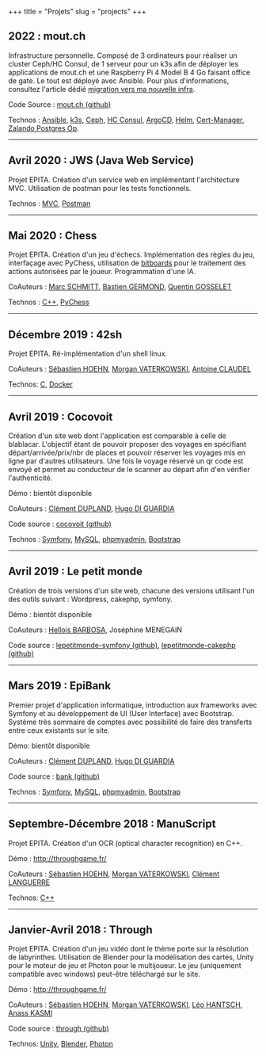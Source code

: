 +++
title = "Projets"
slug = "projects"
+++

## 2022 : mout.ch
Infrastructure personnelle. Composé de 3 ordinateurs pour réaliser un cluster Ceph/HC Consul, de 1 serveur pour un k3s afin de déployer les applications de mout.ch et une Raspberry Pi 4 Model B 4 Go faisant office de gate. Le tout est déployé avec Ansible. Pour plus d'informations, consultez l'article dédié [migration vers ma nouvelle infra](/fr/posts/migration-to-my-new-infra/).

Code Source : [mout.ch (github)](https://github.com/mout-ch)

Technos : [Ansible](https://en.wikipedia.org/wiki/Ansible_(software)), [k3s](https://github.com/k3s-io/k3s), [Ceph](https://en.wikipedia.org/wiki/Ceph_(software)), [HC Consul](https://www.consul.io/), [ArgoCD](https://argo-cd.readthedocs.io/en/stable/), [Helm](https://helm.sh/), [Cert-Manager](https://cert-manager.io/docs/), [Zalando Postgres Op](https://github.com/zalando/postgres-operator).

---
## Avril 2020 : JWS (Java Web Service)
Projet EPITA. Création d'un service web en implémentant l'architecture MVC. Utilisation de postman pour les tests fonctionnels.

Technos : [MVC](https://en.wikipedia.org/wiki/Model%E2%80%93view%E2%80%93controller), [Postman](https://www.postman.com/)

---
## Mai 2020 : Chess
Projet EPITA. Création d'un jeu d'échecs. Implémentation des règles du jeu, interfaçage avec PyChess, utilisation de [bitboards](https://en.wikipedia.org/wiki/Bitboard) pour le traitement des actions autorisées par le joueur. Programmation d'une IA.

CoAuteurs : [Marc SCHMITT](https://www.linkedin.com/in/risson/), [Bastien GERMOND](https://www.linkedin.com/in/bastien-germond/), [Quentin GOSSELET](https://www.linkedin.com/in/quentin-gosselet/)

Technos : [C++](https://en.wikipedia.org/wiki/C%2B%2B), [PyChess](https://github.com/pychess/pychess)

---
## Décembre 2019 : 42sh
Projet EPITA. Ré-implémentation d'un shell linux.

CoAuteurs : [Sébastien HOEHN](https://www.linkedin.com/in/sebastien-hoehn/), [Morgan VATERKOWSKI](https://www.linkedin.com/in/morgan-vaterkowski/), [Antoine CLAUDEL](https://www.linkedin.com/in/antoine-claudel-0b37651aa/)

Technos: [C](https://en.wikipedia.org/wiki/C_(programming_language)), [Docker](https://en.wikipedia.org/wiki/Docker_(software))

---
## Avril 2019 : Cocovoit
Création d'un site web dont l'application est comparable à celle de blablacar. L'objectif étant de pouvoir proposer des voyages en spécifiant départ/arrivée/prix/nbr de places et pouvoir réserver les voyages mis en ligne par d'autres utilisateurs. Une fois le voyage réservé un qr code est envoyé et permet au conducteur de le scanner au départ afin d'en vérifier l'authenticité.

Démo : bientôt disponible

CoAuteurs : [Clément DUPLAND](https://www.linkedin.com/in/cldupland/), [Hugo DI GUARDIA](https://www.linkedin.com/in/hdiguardia/)

Code source : [cocovoit (github)](https://github.com/rootmout-epita/cocovoit)

Technos : [Symfony](https://symfony.com/), [MySQL](https://en.wikipedia.org/wiki/MySQL), [phpmyadmin](https://en.wikipedia.org/wiki/PhpMyAdmin), [Bootstrap](https://getbootstrap.com/)

---
## Avril 2019 : Le petit monde
Création de trois versions d'un site web, chacune des versions utilisant l'un des outils suivant : Wordpress, cakephp, symfony.

Démo : bientôt disponible

CoAuteurs : [Hellois BARBOSA](https://www.linkedin.com/in/hellois-barbosa/), Joséphine MENEGAIN

Code source : [lepetitmonde-symfony (github)](https://github.com/rootmout-epita/lepetitmonde-symfony), [lepetitmonde-cakephp (github)](https://github.com/rootmout-epita/lepetitmonde-cakephp)

---
## Mars 2019 : EpiBank
Premier projet d'application informatique, introduction aux frameworks avec Symfony et au développement de UI (User Interface) avec Bootstrap. Système très sommaire de comptes avec possibilité de faire des transferts entre ceux existants sur le site.

Démo: bientôt disponible

CoAuteurs : [Clément DUPLAND](https://www.linkedin.com/in/cldupland/), [Hugo DI GUARDIA](https://www.linkedin.com/in/hdiguardia/)

Code source : [bank (github)](https://github.com/rootmout-epita/bank)

Technos : [Symfony](https://symfony.com/), [MySQL](https://en.wikipedia.org/wiki/MySQL), [phpmyadmin](https://en.wikipedia.org/wiki/PhpMyAdmin), [Bootstrap](https://getbootstrap.com/)

---
## Septembre-Décembre 2018 : ManuScript
Projet EPITA. Création d'un OCR (optical character recognition) en C++.

Démo : http://throughgame.fr/

CoAuteurs : [Sébastien HOEHN](https://www.linkedin.com/in/sebastien-hoehn/), [Morgan VATERKOWSKI](https://www.linkedin.com/in/morgan-vaterkowski/), [Clément LANGUERRE](https://www.linkedin.com/in/cl%C3%A9ment-languerre/)

Technos: [C++](https://en.wikipedia.org/wiki/C%2B%2B)

---
## Janvier-Avril 2018 : Through
Projet EPITA. Création d'un jeu vidéo dont le thème porte sur la résolution de labyrinthes. Utilisation de Blender pour la modélisation des cartes, Unity pour le moteur de jeu et Photon pour le multijoueur. Le jeu (uniquement compatible avec windows) peut-être téléchargé sur le site.

Démo : http://throughgame.fr/

CoAuteurs : [Sébastien HOEHN](https://www.linkedin.com/in/sebastien-hoehn/), [Morgan VATERKOWSKI](https://www.linkedin.com/in/morgan-vaterkowski/), [Léo HANTSCH](https://www.linkedin.com/in/l%C3%A9o-hantsch/), [Anass KASMI](https://www.linkedin.com/in/anass-kasmi-10704520b/)

Code source : [through (github)](https://github.com/rootmout-epita/through)

Technos: [Unity](https://unity.com/fr), [Blender](https://www.blender.org/), [Photon](https://www.photonengine.com/pun)
